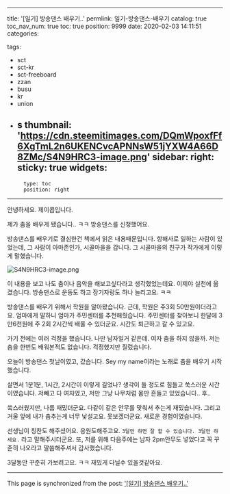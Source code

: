 
---
title: '[일기] 방송댄스 배우기..'
permlink: 일기-방송댄스-배우기
catalog: true
toc_nav_num: true
toc: true
position: 9999
date: 2020-02-03 14:11:51
categories:

tags:
- sct
- sct-kr
- sct-freeboard
- zzan
- busu
- kr
- union
- s
thumbnail: 'https://cdn.steemitimages.com/DQmWpoxfFf6XgTmL2n6UKENCvcAPNNsW51jYXW4A66D8ZMc/S4N9HRC3-image.png'
sidebar:
    right:
        sticky: true
widgets:
    -
        type: toc
        position: right
---


안녕하세요. 제이콥입니다.

제가 춤을 배우게 됐습니다.. ㅋㅋ 
방송댄스를 신청했어요.

방송댄스를 배우기로 결심한건 책에서 읽은 내용때문입니다. 항해사로 일하는 사람이 있었는데, 그 사람이 아마존인가, 시골마을을 갑니다. 그 시골마을의 친구가 작가에게 이렇게 말했습니다.

![S4N9HRC3-image.png](https://cdn.steemitimages.com/DQmWpoxfFf6XgTmL2n6UKENCvcAPNNsW51jYXW4A66D8ZMc/S4N9HRC3-image.png)

이 내용을 보고 나도 춤이나 음악을 해보고싶다라고 생각했었는데요. 이제야 실천에 옮겼습니다. 방송댄스로 운동도 하고 장기자랑도 하나 늘리고요. ㅋㅋ


방송댄스를 배우기 위해서 학원을 알아봤습니다. 근데, 학원은 주3회 50만원이더라고요. 엄마에게 말하니 엄마가 주민센터를 추천해줬습니다.
주민센터를 찾아보니 한달에 3만6천원에 주 2회 2시간씩 배울 수 있더군요. 시간도 퇴근하고 갈 수 있고요.

가기 전에는 여러 걱정을 했습니다. 나만 남자일거 같은데. 여자 춤을 하지 않을까. 저는 춤을 한번도 배워본적도 없습니다. 걱정했지만 질렀습니다.

오늘이 방송댄스 첫날이였고, 갔습니다. Sey my name이라는 노래로 춤을 배우기 시작했습니다.

살면서 1분1분, 1시간, 2시간이 이렇게 길었나? 생각이 들 정도로 힘들고 쑥스러운 시간이였습니다. 저빼고 다 여자였고, 저만 그냥 나무처럼 몸만 흔들고 있었습니다.. 후..

쑥스러웠지만, 나름 재밌더군요. 다같이 같은 안무를 맞춰서 추는게 재밌습니다. 그리고 거울 앞에 내가 춤추는게 너무 낯설고요. 못보겠더군요. 새로운 경험이였습니다.

선생님이 칭찬도 해주셨어요. 응원도해주고요. `3달만 하면 잘 할 수 있습니다. 3달만 하세요.` 라고 말해주시더군요. 또, 저를 위해 다음주에는 남자 2pm안무도 넣었다고 꼭 꾸준히 나오라고 말씀해주셔서 감사했습니다.

3달동안 꾸준히 가보려고요. ㅋㅋ
재밌게 다닐수 있을것같아요.

- - -

This page is synchronized from the post: ['[일기] 방송댄스 배우기..'](https://steempeak.com/@jacobyu/3n6ibk)

